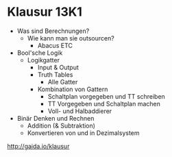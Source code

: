 # Klausur 13K1

- Was sind Berechnungen?
  - Wie kann man sie outsourcen?
    - Abacus ETC
- Bool'sche Logik
  - Logikgatter
    - Input & Output
    - Truth Tables
      - Alle Gatter
    - Kombination von Gattern
      - Schaltplan vorgegeben und TT schreiben
      - TT Vorgegeben und Schaltplan machen
      - Voll- und Halbaddierer
- Binär Denken und Rechnen
  - Addition (& Subtraktion)
  - Konvertieren von und in Dezimalsystem

http://gaida.io/klausur
